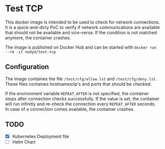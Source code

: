 # Test TCP

This docker image is intended to be used to check for network connections. It is a quick-and-dirty PoC to verify if network communications are available that should not be available and vice-versa. If the condition is not matched anymore, the container crashes. 

The image is published on Docker Hub and can be started with `docker run --rm -it nodyd/test-tcp`

## Configuration

The image containes the file `/test/cfg/allow.lst` and `/test/cfg/deny.lst`. These files containes hostnames/ip's and ports that should be checked.

If the environment variable `REPEAT_AFTER` is not specified, the container stops after connection checks successfully. If the value is set, the container will run infinitly and re-check the connection every `REPEAT_AFTER` seconds. In case of a connection comes available, the container crashes.

## TODO

- [x] Kubernetes Deployment file
- [ ] Helm Chart
